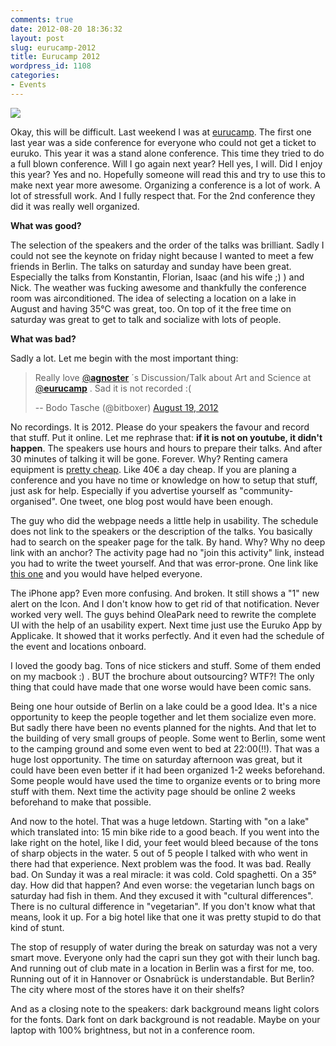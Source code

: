 ```yaml
---
comments: true
date: 2012-08-20 18:36:32
layout: post
slug: eurucamp-2012
title: Eurucamp 2012
wordpress_id: 1108
categories:
- Events
---
```


[![](http://bitboxer.de/wp-content/uploads/eurucamp-2012.png)](http://2012.eurucamp.org/)

Okay, this will be difficult. Last weekend I was at [eurucamp](http://2012.eurucamp.org/). The first one last year was a side conference for everyone who could not get a ticket to euruko. This year it was a stand alone conference. This time they tried to do a full blown conference. Will I go again next year? Hell yes, I will. Did I enjoy this year? Yes and no. Hopefully someone will read this and try to use this to make next year more awesome. Organizing a conference is a lot of work. A lot of stressfull work. And I fully respect that. For the 2nd conference they did it was really well organized. <!-- more -->

**What was good?**

The selection of the speakers and the order of the talks was brilliant. Sadly I could not see the keynote on friday night because I wanted to meet a few friends in Berlin. The talks on saturday and sunday have been great. Especially the talks from Konstantin, Florian, Isaac (and his wife ;) ) and Nick. The weather was fucking awesome and thankfully the conference room was airconditioned. The idea of selecting a location on a lake in August and having 35°C was great, too. On top of it the free time on saturday was great to get to talk and socialize with lots of people.

**What was bad?**

Sadly a lot. Let me begin with the most important thing:



> Really love [@**agnoster**](https://twitter.com/agnoster) ´s Discussion/Talk about Art and Science at [@**eurucamp**](https://twitter.com/eurucamp) . Sad it is not recorded :(
> 
> -- Bodo Tasche (@bitboxer) [August 19, 2012](https://twitter.com/bitboxer/status/237099015286689792)




No recordings. It is 2012. Please do your speakers the favour and record that stuff. Put it online. Let me rephrase that: **if it is not on youtube, it didn't happen**. The speakers use hours and hours to prepare their talks. And after 30 minutes of talking it will be gone. Forever. Why? Renting camera equipment is [pretty cheap](http://dv-kameraverleih.de). Like 40€ a day cheap. If you are planing a conference and you have no time or knowledge on how to setup that stuff, just ask for help. Especially if you advertise yourself as "community-organised". One tweet, one blog post would have been enough.

The guy who did the webpage needs a little help in usability. The schedule does not link to the speakers or the description of the talks. You basically had to search on the speaker page for the talk. By hand. Why? Why no deep link with an anchor? The activity page had no "join this activity" link, instead you had to write the tweet yourself. And that was error-prone. One link like [this one](https://twitter.com/intent/tweet?text=This+is+a+example) and you would have helped everyone.

The iPhone app? Even more confusing. And broken. It still shows a "1" new alert on the Icon. And I don't know how to get rid of that notification. Never worked very well. The guys behind OleaPark need to rewrite the complete UI with the help of an usability expert. Next time just use the Euruko App by Applicake. It showed that it works perfectly. And it even had the schedule of the event and locations onboard.

I loved the goody bag. Tons of nice stickers and stuff. Some of them ended on my macbook :) . BUT the brochure about outsourcing? WTF?! The only thing that could have made that one worse would have been comic sans.

Being one hour outside of Berlin on a lake could be a good Idea. It's a nice opportunity to keep the people together and let them socialize even more. But sadly there have been no events planned for the nights. And that let to the building of very small groups of people. Some went to Berlin, some went to the camping ground and some even went to bed at 22:00(!!). That was a huge lost opportunity. The time on saturday afternoon was great, but it could have been even better if it had been organized 1-2 weeks beforehand. Some people would have used the time to organize events or to bring more stuff with them. Next time the activity page should be online 2 weeks beforehand to make that possible.

And now to the hotel. That was a huge letdown. Starting with "on a lake" which translated into: 15 min bike ride to a good beach. If you went into the lake right on the hotel, like I did, your feet would bleed because of the tons of sharp objects in the water. 5 out of 5 people I talked with who went in there had that experience. Next problem was the food. It was bad. Really bad. On Sunday it was a real miracle: it was cold. Cold spaghetti. On a 35° day. How did that happen? And even worse: the vegetarian lunch bags on saturday had fish in them. And they excused it with "cultural differences". There is no cultural difference in "vegetarian". If you don't know what that means, look it up. For a big hotel like that one it was pretty stupid to do that kind of stunt.

The stop of resupply of water during the break on saturday was not a very smart move. Everyone only had the capri sun they got with their lunch bag. And running out of club mate in a location in Berlin was a first for me, too. Running out of it in Hannover or Osnabrück is understandable. But Berlin? The city where most of the stores have it on their shelfs?
 
And as a closing note to the speakers: dark background means light colors for the fonts. Dark font on dark background is not readable. Maybe on your laptop with 100% brightness, but not in a conference room.
